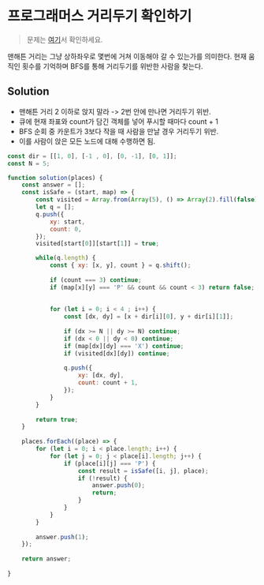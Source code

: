 # 프로그래머스 거리두기 확인하기

> 문제는 [여기](https://programmers.co.kr/learn/courses/30/lessons/81302)서 확인하세요.

맨해튼 거리는 그냥 상하좌우로 몇번에 거쳐 이동해야 갈 수 있는가를 의미한다.
현재 움직인 횟수를 기억하며 BFS를 통해 거리두기를 위반한 사람을 찾는다.

## Solution

* 맨해튼 거리 2 이하로 앉지 말라 -> 2번 안에 만나면 거리두기 위반.
* 큐에 현재 좌표와 count가 담긴 객체를 넣어 푸시할 때마다 count + 1
* BFS 순회 중 카운트가 3보다 작을 때 사람을 만날 경우 거리두기 위반.
* 이를 사람이 앉은 모든 노드에 대해 수행하면 됨.

```javascript
const dir = [[1, 0], [-1 , 0], [0, -1], [0, 1]];
const N = 5;

function solution(places) {
    const answer = [];
    const isSafe = (start, map) => {
        const visited = Array.from(Array(5), () => Array(2).fill(false))
        let q = [];
        q.push({
            xy: start,
            count: 0,
        });
        visited[start[0]][start[1]] = true;

        while(q.length) {
            const { xy: [x, y], count } = q.shift();
            
            if (count === 3) continue;
            if (map[x][y] === 'P' && count && count < 3) return false;
            
            
            for (let i = 0; i < 4 ; i++) {
                const [dx, dy] = [x + dir[i][0], y + dir[i][1]];
                
                if (dx >= N || dy >= N) continue;
                if (dx < 0 || dy < 0) continue;
                if (map[dx][dy] === 'X') continue;
                if (visited[dx][dy]) continue;
                
                q.push({
                    xy: [dx, dy],
                    count: count + 1,
                });
            }   
        }
        
        return true;
    }
    
    places.forEach((place) => {
        for (let i = 0; i < place.length; i++) {
            for (let j = 0; j < place[i].length; j++) {
                if (place[i][j] === 'P') {
                    const result = isSafe([i, j], place);
                    if (!result) {
                        answer.push(0);
                        return;
                    }
                }
            }
        }
        
        answer.push(1);
    });
    
    return answer;
    
}
```